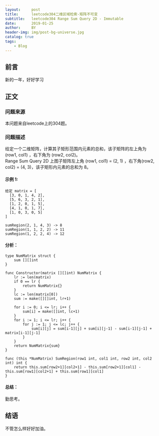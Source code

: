 ```yaml
---
layout:     post
title:      leetcode304二维区域检索-矩阵不可变
subtitle:   leetcode304 Range Sum Query 2D - Immutable
date:       2019-01-25
author:     BY
header-img: img/post-bg-universe.jpg
catalog: true
tags:
    - Blog
---
```



## 前言

新的一年，好好学习

## 正文

### 问题来源

本问题来自leetcode上的304题。

### 问题描述

给定一个二维矩阵，计算其子矩形范围内元素的总和，该子矩阵的左上角为 (row1, col1) ，右下角为 (row2, col2)。  
Range Sum Query 2D
上图子矩阵左上角 (row1, col1) = (2, 1) ，右下角(row2, col2) = (4, 3)，该子矩形内元素的总和为 8。  

#### 示例 1:
```
给定 matrix = [
  [3, 0, 1, 4, 2],
  [5, 6, 3, 2, 1],
  [1, 2, 0, 1, 5],
  [4, 1, 0, 1, 7],
  [1, 0, 3, 0, 5]
]

sumRegion(2, 1, 4, 3) -> 8
sumRegion(1, 1, 2, 2) -> 11
sumRegion(1, 2, 2, 4) -> 12
``` 

#### 分析：
```
type NumMatrix struct {
    sum [][]int
}

func Constructor(matrix [][]int) NumMatrix {
    lr := len(matrix)
    if 0 == lr {
        return NumMatrix{}
    }
    lc := len(matrix[0])
    sum := make([][]int, lr+1)
    
    for i := 0; i <= lr; i++ {
        sum[i] = make([]int, lc+1)
    }
    for i := 1; i <= lr; i++ {
        for j := 1; j <= lc; j++ {
            sum[i][j] = sum[i-1][j] + sum[i][j-1] - sum[i-1][j-1] + matrix[i-1][j-1]
        }
    }
    return NumMatrix{sum}
}

func (this *NumMatrix) SumRegion(row1 int, col1 int, row2 int, col2 int) int {
    return this.sum[row2+1][col2+1] - this.sum[row2+1][col1] - this.sum[row1][col2+1] + this.sum[row1][col1]
}
```

#### 总结：
勤思考。

## 结语
不管怎么样好好加油。
